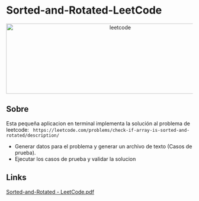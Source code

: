 # Sorted-and-Rotated-LeetCode
<div align ="center">
	<p>
		<a href="#"><img src="https://theme.zdassets.com/theme_assets/9008406/036323c6afd10392aa5b7e3a2eb7557d17955c81.png" width="600" height = "190" alt="leetcode" /></a>
	</p>
</div>

## Sobre

Esta pequeña aplicacion en terminal implementa la solución al problema de leetcode: 
``` https://leetcode.com/problems/check-if-array-is-sorted-and-rotated/description/```
- Generar datos para el problema y generar un archivo de texto (Casos de prueba).
- Ejecutar los casos de prueba y validar la solucion



## Links
[Sorted-and-Rotated - LeetCode.pdf]()
